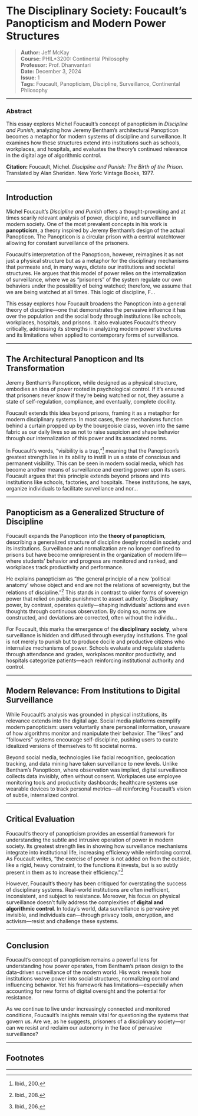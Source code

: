 # The Disciplinary Society: Foucault’s Panopticism and Modern Power Structures

> **Author:** Jeff McKay  
> **Course:** PHIL*3200: Continental Philosophy  
> **Professor:** Prof. Dhanvantari  
> **Date:** December 3, 2024  
> **Issue:** 1  
> **Tags:** Foucault, Panopticism, Discipline, Surveillance, Continental Philosophy  

---

### **Abstract**
This essay explores Michel Foucault’s concept of panopticism in *Discipline and Punish*, analyzing how Jeremy Bentham’s architectural Panopticon becomes a metaphor for modern systems of discipline and surveillance. It examines how these structures extend into institutions such as schools, workplaces, and hospitals, and evaluates the theory’s continued relevance in the digital age of algorithmic control.

**Citation:** Foucault, Michel. *Discipline and Punish: The Birth of the Prison.* Translated by Alan Sheridan. New York: Vintage Books, 1977.

---

## Introduction

Michel Foucault’s *Discipline and Punish* offers a thought-provoking and at times scarily relevant analysis of power, discipline, and surveillance in modern society. One of the most prevalent concepts in his work is **panopticism**, a theory inspired by Jeremy Bentham’s design of the actual Panopticon. The Panopticon is a circular prison with a central watchtower allowing for constant surveillance of the prisoners.  

Foucault’s interpretation of the Panopticon, however, reimagines it as not just a physical structure but as a metaphor for the disciplinary mechanisms that permeate and, in many ways, dictate our institutions and societal structures. He argues that this model of power relies on the internalization of surveillance, where we as “prisoners” of the system regulate our own behaviors under the possibility of being watched; therefore, we assume that we are being watched at all times. This logic of discipline, F...

This essay explores how Foucault broadens the Panopticon into a general theory of discipline—one that demonstrates the pervasive influence it has over the population and the social body through institutions like schools, workplaces, hospitals, and prisons. It also evaluates Foucault’s theory critically, addressing its strengths in analyzing modern power structures and its limitations when applied to contemporary forms of surveillance.

---

## The Architectural Panopticon and Its Transformation

Jeremy Bentham’s Panopticon, while designed as a physical structure, embodies an idea of power rooted in psychological control. If it’s ensured that prisoners never know if they’re being watched or not, they assume a state of self-regulation, compliance, and eventually, complete docility.  

Foucault extends this idea beyond prisons, framing it as a metaphor for modern disciplinary systems. In most cases, these mechanisms function behind a curtain propped up by the bourgeoisie class, woven into the same fabric as our daily lives so as not to raise suspicion and shape behavior through our internalization of this power and its associated norms.

In Foucault’s words, “visibility is a trap,”[^2] meaning that the Panopticon’s greatest strength lies in its ability to instill in us a state of conscious and permanent visibility. This can be seen in modern social media, which has become another means of surveillance and exerting power upon its users. Foucault argues that this principle extends beyond prisons and into institutions like schools, factories, and hospitals. These institutions, he says, organize individuals to facilitate surveillance and nor...

---

## Panopticism as a Generalized Structure of Discipline

Foucault expands the Panopticon into the **theory of panopticism**, describing a generalized structure of discipline deeply rooted in society and its institutions. Surveillance and normalization are no longer confined to prisons but have become omnipresent in the organization of modern life—where students’ behavior and progress are monitored and ranked, and workplaces track productivity and performance.

He explains panopticism as “the general principle of a new ‘political anatomy’ whose object and end are not the relations of sovereignty, but the relations of discipline.”[^3] This stands in contrast to older forms of sovereign power that relied on public punishment to assert authority. Disciplinary power, by contrast, operates quietly—shaping individuals’ actions and even thoughts through continuous observation. By doing so, norms are constructed, and deviations are corrected, often without the individu...

For Foucault, this marks the emergence of the **disciplinary society**, where surveillance is hidden and diffused through everyday institutions. The goal is not merely to punish but to produce docile and productive citizens who internalize mechanisms of power. Schools evaluate and regulate students through attendance and grades, workplaces monitor productivity, and hospitals categorize patients—each reinforcing institutional authority and control.

---

## Modern Relevance: From Institutions to Digital Surveillance

While Foucault’s analysis was grounded in physical institutions, its relevance extends into the digital age. Social media platforms exemplify modern panopticism: users voluntarily share personal information, unaware of how algorithms monitor and manipulate their behavior. The “likes” and “followers” systems encourage self-discipline, pushing users to curate idealized versions of themselves to fit societal norms.  

Beyond social media, technologies like facial recognition, geolocation tracking, and data mining have taken surveillance to new levels. Unlike Bentham’s Panopticon, where observation was implied, digital surveillance collects data invisibly, often without consent. Workplaces use employee monitoring tools and productivity dashboards; healthcare systems use wearable devices to track personal metrics—all reinforcing Foucault’s vision of subtle, internalized control.

---

## Critical Evaluation

Foucault’s theory of panopticism provides an essential framework for understanding the subtle and intrusive operation of power in modern society. Its greatest strength lies in showing how surveillance mechanisms integrate into institutional life, increasing efficiency while reinforcing control. As Foucault writes, “the exercise of power is not added on from the outside, like a rigid, heavy constraint, to the functions it invests, but is so subtly present in them as to increase their efficiency.”[^4]

However, Foucault’s theory has been critiqued for overstating the success of disciplinary systems. Real-world institutions are often inefficient, inconsistent, and subject to resistance. Moreover, his focus on physical surveillance doesn’t fully address the complexities of **digital and algorithmic control**. In today’s world, data surveillance is pervasive yet invisible, and individuals can—through privacy tools, encryption, and activism—resist and challenge these systems.

---

## Conclusion

Foucault’s concept of panopticism remains a powerful lens for understanding how power operates, from Bentham’s prison design to the data-driven surveillance of the modern world. His work reveals how institutions weave power into social structures, normalizing control and influencing behavior. Yet his framework has limitations—especially when accounting for new forms of digital oversight and the potential for resistance.  

As we continue to live under increasingly connected and monitored conditions, Foucault’s insights remain vital for questioning the systems that govern us. Are we, as he suggests, prisoners of a disciplinary society—or can we resist and reclaim our autonomy in the face of pervasive surveillance?

---

## Footnotes

[^1]: Michel Foucault, *Discipline and Punish: The Birth of the Prison*, trans. Alan Sheridan (New York: Vintage Books, 1977), 195–196.  
[^2]: Ibid., 200.  
[^3]: Ibid., 208.  
[^4]: Ibid., 206. 

---

<div align="center" style="font-style:italic; color:#666;">

</div>
